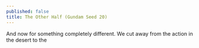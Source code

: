 ```yaml
---
published: false
title: The Other Half (Gundam Seed 20)
---
```

And now for something completely different. We cut away from the action in the desert to the 

